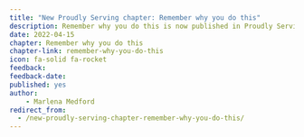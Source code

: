 ```yaml
---
title: "New Proudly Serving chapter: Remember why you do this"
description: Remember why you do this is now published in Proudly Serving.
date: 2022-04-15
chapter: Remember why you do this
chapter-link: remember-why-you-do-this
icon: fa-solid fa-rocket
feedback: 
feedback-date: 
published: yes
author: 
    - Marlena Medford
redirect_from:
  - /new-proudly-serving-chapter-remember-why-you-do-this/
---
```

